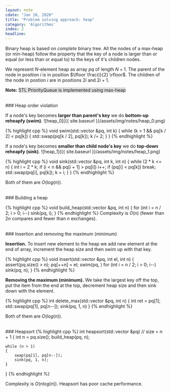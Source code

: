 ```yaml
---
layout: note
cdate: "Jan 10, 2020"
title: "Problem solving approach: heap"
category: 'Algorithms'
index: 2
headline: 
---
```


Binary heap is based on _complete_ binary tree. All the nodes of a max-heap (or min-heap) follow the property
that the key of a node is larger than or equal (or less than or equal to) to the keys of it's children nodes.

We represent $N$-element heap as array $pq$ of length $N+1$. The parent of the node in position
$i$ is in position $\lfloor \frac{i}{2} \rfloor$. The children of the node in postion $i$ are in positions
$2i$ and $2i + 1$.

__Note:__ <span style="background-color:#ddd">STL PriorityQueue is implemented using max-heap</span>

<br>
### Heap order violation

If a node's key becomes **larger than parent's key** we do **bottom-up reheapfy (swim)**.
![heap_0]({{ site.baseurl }}/assets/img/notes/heap_0.png)

{% highlight cpp %}
void swim(std::vector<int> &pq, int k)
{
        while (k > 1 && pq[k / 2] < pq[k])
        {
                std::swap(pq[k / 2], pq[k]);
                k /= 2;
        }
}
{% endhighlight %}

If a node's key becomes **smaller than child node's key** we do **top-down reheapfy (sink)**.
![heap_1]({{ site.baseurl }}/assets/img/notes/heap_1.png)

{% highlight cpp %}
void sink(std::vector<int> &pq, int k, int n)
{
        while (2 * k  <= n)
        {
                int i = 2 * k;
                if (i < n && pq[i + 1] > pq[i])
                        i++;
                if (pq[i] < pq[k])
                        break;
                std::swap(pq[i], pq[k]);
                k = i;
        }
}
{% endhighlight %}

Both of them are $O(log(n))$.

<br>
### Building a heap


{% highlight cpp %}
void build_heap(std::vector<int> &pq, int n)
{
    for (int i = n / 2; i > 0; i--)
        sink(pq, i);
}
{% endhighlight %}
Complexity is $O(n)$ (fewer than $2n$ compares and fewer than $n$ exchanges).

<br>
### Insertion and removing the maximum (minimum)

__Insertion.__ To insert new element to the heap we add new element at the end of array, increment the heap size and
then swim up with that key.

{% highlight cpp %}
void insert(std::vector<int> &pq, int el, int n)
{
    assert(pq.size() > n);
    pq[++n] = el;
    swim(pq, ) for (int i = n / 2; i > 0; i--)
        sink(pq, n);
}
{% endhighlight %}

__Removing the maximum (minimum).__
We take the largest key off the top, put the item from the end at the top, decrement heap size and 
then sink down with the element.

{% highlight cpp %}
int delete_max(std::vector<int> &pq, int n)
{
    int ret = pq[1];
    std::swap(pq[1], pq[n--]);
    sink(pq, 1, n)
}
{% endhighlight %}

Both of them are $O(log(n))$.

<br>
### Heapsort
{% highlight cpp %}
int heapsort(std::vector<int> &pq) // size = n + 1
{
    int n = pq.size();
    build_heap(pq, n);

    while (n > 1)
    {
        swap(pq[1], pq[n--]);
        sink(pq, 1, n);
    }
}
{% endhighlight %}

Complexity is $O(n log(n))$. Heapsort has poor cache performance.


